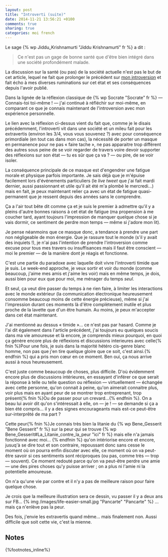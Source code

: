 ```yaml
---
layout: post
title: "Introverti (suite)"
date: 2014-11-21 13:56:21 +0100
comments: true
sharing: true
categories: moi french
---
```


Le sage {% wp Jiddu_Krishnamurti "Jiddu Krishnamurti" fr %} a dit :

> Ce n'est pas un gage de bonne santé que d'être bien intégré dans une société profondément malade.

La discussion sur la santé (ou pas) de la société actuelle n'est pas le but de cet article, lequel ne fait que prolonger le précédent sur [mon introversion](/2014/11/10/introverti/) et fait écho à mes diverses ruminations sur cet état et ses conséquences depuis l'avoir publié.
<!--more--> 
Dans la lignée de la réflexion classique de {% wp Socrate "Socrate" fr %} — Connais-toi toi-même ! — j'ai continué à réfléchir sur moi-même, en comparant ce que je connais maintenant de l'introversion avec mon expérience personnelle.

Le lien avec la réflexion ci-dessus vient du fait que, comme je le disais précédemment, l'introverti vit dans une société et un mileu fait pour les extravertis (environ les 3/4, vous vous souvenez ?) avec pour conséquence primordiale (en tout cas dans mon cas), la nécessité de porter un masque en permanence pour ne pas « faire tache », ne pas apparaitre trop différent des autres sous peine de se voir regarder de travers voire devoir supporter des réflexions sur son état — tu es sûr que ça va ? — ou pire, de se voir isoler.

La conséquence principale de ce masque est d'engendrer une fatigue morale et physique parfois importante. Je sais déjà que je m'épuise facilement lors d'événements particuliers (le _live tweet_ que j'ai fait mardi dernier, aussi passionnant et utile qu'il ait été m'a plombé le mercredi…) mais en fait, je peux maintenant relier ça avec un état de fatigue quasi-permanent que je ressent depuis des années sans le comprendre.

Ça a l'air tout bête dit comme ça et je suis le premier à admettre qu'il y a pleins d'autre bonnes raisons à cet état de fatigue (ma propension à me coucher tard, ayant toujours l'impression de manquer quelque chose si je vais dormir, ce sentiment de perdre mon temps — même si j'adore mon lit).

Je pense néanmoins que ce masque donc, a tendance à prendre une part non négligeable de mon énergie. Que je rassure tout le monde (s'il y avait des inquiets !), je n'ai pas l'intention de prendre l'introversion comme excuse pour tous mes travers ou insuffisances mais il faut être conscient — moi le premier — de la manière dont je réagis et fonctionne.

C'est une partie du paradoxe avec laquelle doit vivre l'introverti timide que je suis.  Le week-end approche, je veux sortir et voir du monde (comme beaucoup, j'aime mes amis et j'aime les voir) mais en même temps, je dois, aussi bien pour eux que pour moi, me ménager du temps _seul_.

Et seul, ça veut dire passer du temps à ne rien faire, à limiter les interactions avec le monde extérieur (la communication électronique heureusement consomme beaucoup moins de cette énergie précieuse), même si j'ai l'impression durant ces moments là d'être complètement inutile et plus proche de la lavette que d'un être humain. Au moins, je peux m'accepter dans cet état maintenant.

J'ai mentionné au dessus « timide »… ce n'est pas par hasard. Comme je l'ai dit également dans l'article précédent, j'ai toujours eu quelques soucis dans ma vie amoureuse et là encore, je comprends mieux pourquoi, en quoi ça génère encore plus de réflexions et discussions interieures avec celle{% fnin %}Pour une fois, je suis dans la majorité hétéro cis-genre blanc homme, non pas que j'en tire quelque gloire que ce soit, c'est ainsi.{% endfnin %} qui a pris mon cœur en ce moment. Ben oui, ça nous arrive aussi à nous heureusement.

C'est juste comme beaucoup de choses, plus difficile. D'où évidemment encore plus de discussions intérieures, en essayant d'inférer ce que serait la réponse à telle ou telle question ou réflexion — virtuellement — échangée avec cette personne, qu'on connait à peine, qu'on aimerait connaitre plus, voir plus mais en ayant peur de se montrer trop entreprenant, trop présent{% fnin %}Ou de passer pour un crevard…{% endfnin %}. On a beau lui avoir dit qu'on s'intéressait à elle, on — je ! — se demande si ça a bien été compris… il y a des signes encourageants mais est-ce peut-être sur-interprêté de ma part ?

Cette peur{% fnin %}Je connais très bien la litanie du {% wp Bene_Gesserit "Bene Gesserit" fr %} sur la peur qui se trouve {% wp Bene_Gesserit#La_Litanie_contre_la_peur "ici" fr %} mais elle n'a jamais fonctionné avec moi… {% endfnin %} qu'on intériorise encore et encore, jusuq'à se dire tout et son contraire, repoussant donc sans cesse le moment où on pourra enfin discuter avec elle, ce moment où on va peut-être savoir si ces sentiments sont réciproques (ou pas, comme très — trop — souvent). Ce moment redouté parce qu'on va peut-être perdre une amie — une des pires choses qu'y puisse arriver ; on a plus ni l'amie ni la potentielle amoureuse.

On n'a qu'une vie par contre et il n'y a pas de meilleure raison pour faire quelque chose.

Je crois que la meilleure illustration sera ce dessin, vu passer il y a deux ans sur FB…
{% img /images/life-easier-small.jpg "Pancarte" "Pancarte" %}
…mais ça n'enlève pas la peur.

Des fois, j'envie les extravertis quand même… mais finalement non. Aussi difficile que soit cette vie, c'est la mienne.

Notes
-----
{%footnotes_inline%}

